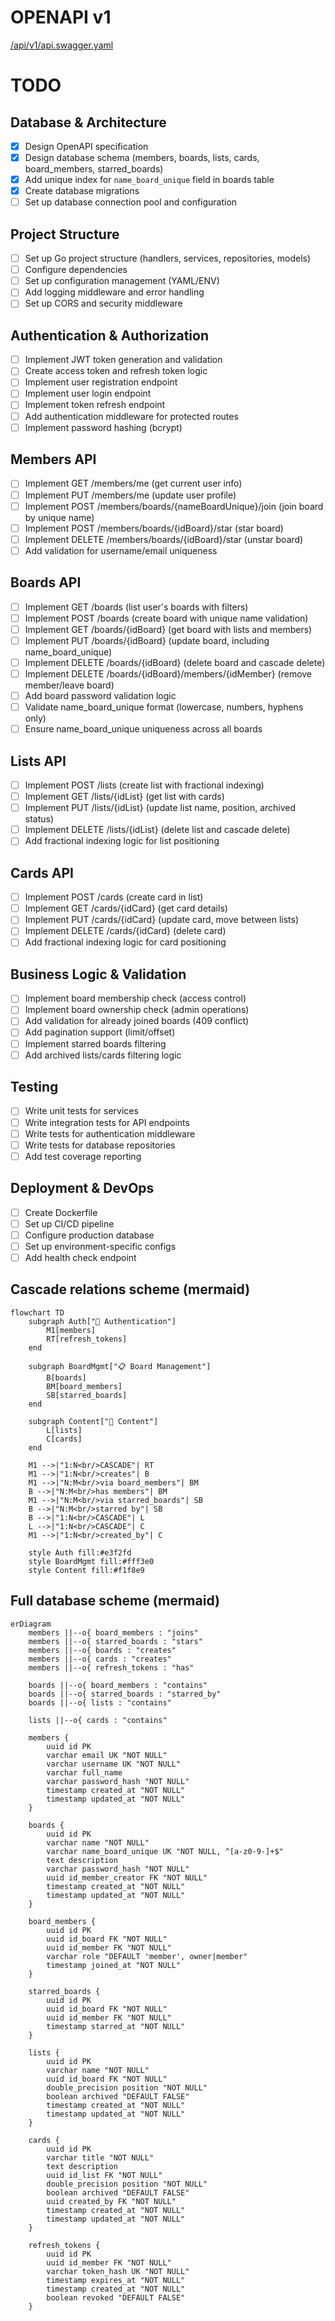 # OPENAPI v1
[/api/v1/api.swagger.yaml](./api/v1/api.swagger.yaml)

# TODO

## Database & Architecture
- [x] Design OpenAPI specification
- [x] Design database schema (members, boards, lists, cards, board_members, starred_boards)
- [x] Add unique index for `name_board_unique` field in boards table
- [x] Create database migrations
- [ ] Set up database connection pool and configuration

## Project Structure
- [ ] Set up Go project structure (handlers, services, repositories, models)
- [ ] Configure dependencies
- [ ] Set up configuration management (YAML/ENV)
- [ ] Add logging middleware and error handling
- [ ] Set up CORS and security middleware

## Authentication & Authorization
- [ ] Implement JWT token generation and validation
- [ ] Create access token and refresh token logic
- [ ] Implement user registration endpoint
- [ ] Implement user login endpoint
- [ ] Implement token refresh endpoint
- [ ] Add authentication middleware for protected routes
- [ ] Implement password hashing (bcrypt)

## Members API
- [ ] Implement GET /members/me (get current user info)
- [ ] Implement PUT /members/me (update user profile)
- [ ] Implement POST /members/boards/{nameBoardUnique}/join (join board by unique name)
- [ ] Implement POST /members/boards/{idBoard}/star (star board)
- [ ] Implement DELETE /members/boards/{idBoard}/star (unstar board)
- [ ] Add validation for username/email uniqueness

## Boards API
- [ ] Implement GET /boards (list user's boards with filters)
- [ ] Implement POST /boards (create board with unique name validation)
- [ ] Implement GET /boards/{idBoard} (get board with lists and members)
- [ ] Implement PUT /boards/{idBoard} (update board, including name_board_unique)
- [ ] Implement DELETE /boards/{idBoard} (delete board and cascade delete)
- [ ] Implement DELETE /boards/{idBoard}/members/{idMember} (remove member/leave board)
- [ ] Add board password validation logic
- [ ] Validate name_board_unique format (lowercase, numbers, hyphens only)
- [ ] Ensure name_board_unique uniqueness across all boards

## Lists API
- [ ] Implement POST /lists (create list with fractional indexing)
- [ ] Implement GET /lists/{idList} (get list with cards)
- [ ] Implement PUT /lists/{idList} (update list name, position, archived status)
- [ ] Implement DELETE /lists/{idList} (delete list and cascade delete)
- [ ] Add fractional indexing logic for list positioning

## Cards API
- [ ] Implement POST /cards (create card in list)
- [ ] Implement GET /cards/{idCard} (get card details)
- [ ] Implement PUT /cards/{idCard} (update card, move between lists)
- [ ] Implement DELETE /cards/{idCard} (delete card)
- [ ] Add fractional indexing logic for card positioning

## Business Logic & Validation
- [ ] Implement board membership check (access control)
- [ ] Implement board ownership check (admin operations)
- [ ] Add validation for already joined boards (409 conflict)
- [ ] Add pagination support (limit/offset)
- [ ] Implement starred boards filtering
- [ ] Add archived lists/cards filtering logic

## Testing
- [ ] Write unit tests for services
- [ ] Write integration tests for API endpoints
- [ ] Write tests for authentication middleware
- [ ] Write tests for database repositories
- [ ] Add test coverage reporting

## Deployment & DevOps
- [ ] Create Dockerfile
- [ ] Set up CI/CD pipeline
- [ ] Configure production database
- [ ] Set up environment-specific configs
- [ ] Add health check endpoint

## Cascade relations scheme (mermaid)
```mermaid
flowchart TD
    subgraph Auth["🔐 Authentication"]
        M1[members]
        RT[refresh_tokens]
    end
    
    subgraph BoardMgmt["📋 Board Management"]
        B[boards]
        BM[board_members]
        SB[starred_boards]
    end
    
    subgraph Content["📝 Content"]
        L[lists]
        C[cards]
    end
    
    M1 -->|"1:N<br/>CASCADE"| RT
    M1 -->|"1:N<br/>creates"| B
    M1 -->|"N:M<br/>via board_members"| BM
    B -->|"N:M<br/>has members"| BM
    M1 -->|"N:M<br/>via starred_boards"| SB
    B -->|"N:M<br/>starred by"| SB
    B -->|"1:N<br/>CASCADE"| L
    L -->|"1:N<br/>CASCADE"| C
    M1 -->|"1:N<br/>created_by"| C
    
    style Auth fill:#e3f2fd
    style BoardMgmt fill:#fff3e0
    style Content fill:#f1f8e9
```

## Full database scheme (mermaid)
```mermaid
erDiagram
    members ||--o{ board_members : "joins"
    members ||--o{ starred_boards : "stars"
    members ||--o{ boards : "creates"
    members ||--o{ cards : "creates"
    members ||--o{ refresh_tokens : "has"
    
    boards ||--o{ board_members : "contains"
    boards ||--o{ starred_boards : "starred_by"
    boards ||--o{ lists : "contains"
    
    lists ||--o{ cards : "contains"
    
    members {
        uuid id PK
        varchar email UK "NOT NULL"
        varchar username UK "NOT NULL"
        varchar full_name
        varchar password_hash "NOT NULL"
        timestamp created_at "NOT NULL"
        timestamp updated_at "NOT NULL"
    }
    
    boards {
        uuid id PK
        varchar name "NOT NULL"
        varchar name_board_unique UK "NOT NULL, ^[a-z0-9-]+$"
        text description
        varchar password_hash "NOT NULL"
        uuid id_member_creator FK "NOT NULL"
        timestamp created_at "NOT NULL"
        timestamp updated_at "NOT NULL"
    }
    
    board_members {
        uuid id PK
        uuid id_board FK "NOT NULL"
        uuid id_member FK "NOT NULL"
        varchar role "DEFAULT 'member', owner|member"
        timestamp joined_at "NOT NULL"
    }
    
    starred_boards {
        uuid id PK
        uuid id_board FK "NOT NULL"
        uuid id_member FK "NOT NULL"
        timestamp starred_at "NOT NULL"
    }
    
    lists {
        uuid id PK
        varchar name "NOT NULL"
        uuid id_board FK "NOT NULL"
        double_precision position "NOT NULL"
        boolean archived "DEFAULT FALSE"
        timestamp created_at "NOT NULL"
        timestamp updated_at "NOT NULL"
    }
    
    cards {
        uuid id PK
        varchar title "NOT NULL"
        text description
        uuid id_list FK "NOT NULL"
        double_precision position "NOT NULL"
        boolean archived "DEFAULT FALSE"
        uuid created_by FK "NOT NULL"
        timestamp created_at "NOT NULL"
        timestamp updated_at "NOT NULL"
    }
    
    refresh_tokens {
        uuid id PK
        uuid id_member FK "NOT NULL"
        varchar token_hash UK "NOT NULL"
        timestamp expires_at "NOT NULL"
        timestamp created_at "NOT NULL"
        boolean revoked "DEFAULT FALSE"
    }
```
